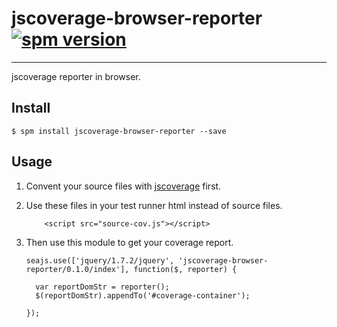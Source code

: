 # jscoverage-browser-reporter [![spm version](http://spmjs.io/badge/jscoverage-browser-reporter)](http://spmjs.io/package/jscoverage-browser-reporter)

---

jscoverage reporter in browser.

## Install

```
$ spm install jscoverage-browser-reporter --save
```

## Usage

1. Convent your source files with [jscoverage](https://github.com/fishbar/jscoverage) first.

2. Use these files in your test runner html instead of source files.

   ```
       <script src="source-cov.js"></script>
   ```
   
3. Then use this module to get your coverage report.

   ```
   seajs.use(['jquery/1.7.2/jquery', 'jscoverage-browser-reporter/0.1.0/index'], function($, reporter) {
   
     var reportDomStr = reporter();
     $(reportDomStr).appendTo('#coverage-container');
   
   });
   ```

